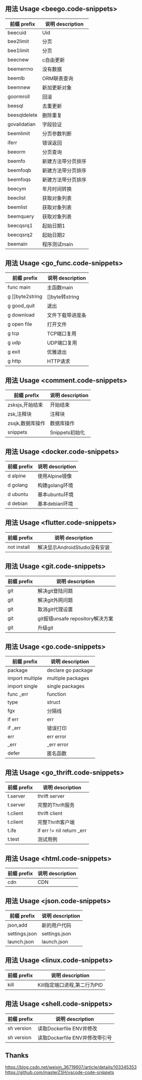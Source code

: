 #

## 用法 Usage <beego.code-snippets>

|前缀 prefix|说明 description|
|---|---|
|beecuid|Uid|
|bee2limit|分页|
|bee1limit|分页|
|beecnew|c自由更新|
|beemerrno|没有数据|
|beemlb|ORM联表查询|
|beemnew|新加更新对象|
|goormroll|回滚|
|beesql|去重更新|
|beesqldelete|删除重复|
|govalidatian|字段验证|
|beemlimit|分页参数判断|
|iferr|错误返回|
|beeorm|分页查询|
|beemfo|新建方法带分页排序|
|beemfoqb|新建方法带分页排序|
|beemfoqs|新建方法带分页排序|
|beecym|年月时间转换|
|beeclist|获取对象列表|
|beemlist|获取对象列表|
|beemquery|获取对象列表|
|beecqsrq1|起始日期1|
|beecqsrq2|起始日期2|
|beemain|程序测试main|

## 用法 Usage <go_func.code-snippets>

|前缀 prefix|说明 description|
|---|---|
|func main|主函数main|
|g []byte2string|[]byte转string|
|g good_quit|退出|
|g download|文件下载带进度条|
|g open file|打开文件|
|g tcp|TCP端口复用|
|g udp|UDP端口复用|
|g exit|优雅退出|
|g http|HTTP请求|

## 用法 Usage <comment.code-snippets>

|前缀 prefix|说明 description|
|---|---|
|zsksjs,开始结束|开始结束|
|zsk,注释块|注释块|
|zssjk,数据库操作|数据库操作|
|snippets|Snippets初始化|

## 用法 Usage <docker.code-snippets>

|前缀 prefix|说明 description|
|---|---|
|d alpine|使用Alpine镜像|
|d golang|构建golang环境|
|d ubuntu|基本ubuntu环境|
|d debian|基本debian环境|

## 用法 Usage <flutter.code-snippets>

|前缀 prefix|说明 description|
|---|---|
|not install|解决显示AndroidStudio没有安装|

## 用法 Usage <git.code-snippets>

|前缀 prefix|说明 description|
|---|---|
|git|解决git登陆问题|
|git|解决git外网问题|
|git|取消git代理设置|
|git|git报错unsafe repository解决方案|
|git|升级git|

## 用法 Usage <go.code-snippets>

|前缀 prefix|说明 description|
|---|---|
|package|declare go package|
|import multiple|multiple packages|
|import single|single packages|
|func _err|function|
|type|struct|
|fgx|分隔线|
|if err|err|
|if _err|错误打印|
|err|err error|
|_err|_err error|
|defer|匿名函数|

## 用法 Usage <go_thrift.code-snippets>

|前缀 prefix|说明 description|
|---|---|
|t.server|thrift server|
|t.server|完整的Thrift服务|
|t.client|thrift client|
|t.client|完整Thrift客户端|
|t.ife|if err != nil return _err|
|t.test|测试用例|

## 用法 Usage <html.code-snippets>

|前缀 prefix|说明 description|
|---|---|
|cdn|CDN|

## 用法 Usage <json.code-snippets>

|前缀 prefix|说明 description|
|---|---|
|json,add|新的用户代码|
|settings.json|settings.json|
|launch.json|launch.json|

## 用法 Usage <linux.code-snippets>

|前缀 prefix|说明 description|
|---|---|
|kill|Kill指定端口进程,第二行为PID|

## 用法 Usage <shell.code-snippets>

|前缀 prefix|说明 description|
|---|---|
|sh version|读取Dockerfile ENV并修改|
|sh version|读取Dockerfile ENV并修改带引号|

## Thanks  

<https://blog.csdn.net/weixin_36719607/article/details/103345353>  
<https://github.com/masterZSH/vscode-code-snippets>  
